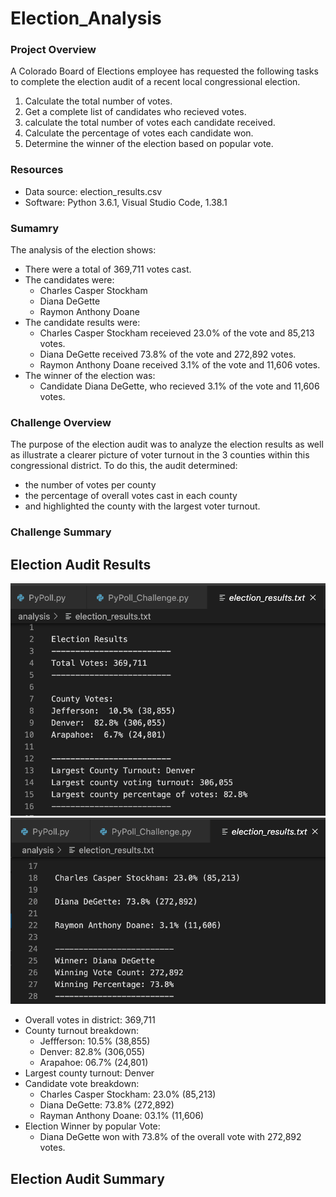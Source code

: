 # Election_Analysis
### Project Overview ###
A Colorado Board of Elections employee has requested the following tasks to complete the election audit of a recent local congressional election. 
1. Calculate the total number of votes.
2. Get a complete list of candidates who recieved votes. 
3. calculate the total number of votes each candidate received. 
4. Calculate the percentage of votes each candidate won.
5. Determine the winner of the election based on popular vote. 

### Resources ###
- Data source: election_results.csv
- Software: Python 3.6.1, Visual Studio Code, 1.38.1

### Sumamry ###
The analysis of the election shows:
- There were a total of 369,711 votes cast.
- The candidates were:
  - Charles Casper Stockham
  - Diana DeGette
  - Raymon Anthony Doane
- The candidate results were:
  - Charles Casper Stockham receieved 23.0% of the vote and 85,213 votes.
  - Diana DeGette received 73.8% of the vote and 272,892 votes.
  - Raymon Anthony Doane received 3.1% of the vote and 11,606 votes.
- The winner of the election was: 
  - Candidate Diana DeGette, who recieved 3.1% of the vote and 11,606 votes.

### Challenge Overview ###
The purpose of the election audit was to analyze the election results as well as illustrate a clearer picture of voter turnout in the 3 counties within this congressional district. To do this, the audit determined:
- the number of votes per county
- the percentage of overall votes cast in each county
- and highlighted the county with the largest voter turnout.

### Challenge Summary ###
## Election Audit Results ##
![](election_audit.png) ![](election_audit2.png)
- Overall votes in district: 369,711
- County turnout breakdown:
  - Jeffferson: 10.5% (38,855)
  - Denver:     82.8% (306,055)
  - Arapahoe:   06.7% (24,801)
- Largest county turnout: Denver
- Candidate vote breakdown:
  - Charles Casper Stockham:  23.0% (85,213)
  - Diana DeGette:            73.8% (272,892)
  - Rayman Anthony Doane:     03.1% (11,606)
- Election Winner by popular Vote:
  - Diana DeGette won with 73.8% of the overall vote with 272,892 votes.
## Election Audit Summary ##

